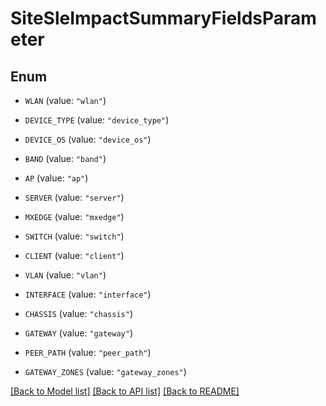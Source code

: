 # SiteSleImpactSummaryFieldsParameter

## Enum


* `WLAN` (value: `"wlan"`)

* `DEVICE_TYPE` (value: `"device_type"`)

* `DEVICE_OS` (value: `"device_os"`)

* `BAND` (value: `"band"`)

* `AP` (value: `"ap"`)

* `SERVER` (value: `"server"`)

* `MXEDGE` (value: `"mxedge"`)

* `SWITCH` (value: `"switch"`)

* `CLIENT` (value: `"client"`)

* `VLAN` (value: `"vlan"`)

* `INTERFACE` (value: `"interface"`)

* `CHASSIS` (value: `"chassis"`)

* `GATEWAY` (value: `"gateway"`)

* `PEER_PATH` (value: `"peer_path"`)

* `GATEWAY_ZONES` (value: `"gateway_zones"`)


[[Back to Model list]](../README.md#documentation-for-models) [[Back to API list]](../README.md#documentation-for-api-endpoints) [[Back to README]](../README.md)


